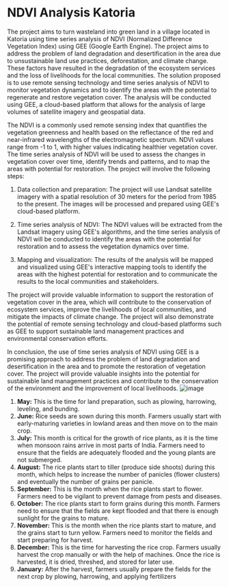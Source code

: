 # NDVI Analysis Katoria
The project aims to turn wasteland into green land in a village located in Katoria using time series analysis of NDVI (Normalized Difference Vegetation Index) using GEE (Google Earth Engine). The project aims to address the problem of land degradation and desertification in the area due to unsustainable land use practices, deforestation, and climate change. These factors have resulted in the degradation of the ecosystem services and the loss of livelihoods for the local communities.
The solution proposed is to use remote sensing technology and time series analysis of NDVI to monitor vegetation dynamics and to identify the areas with the potential to regenerate and restore vegetation cover. The analysis will be conducted using GEE, a cloud-based platform that allows for the analysis of large volumes of satellite imagery and geospatial data.

The NDVI is a commonly used remote sensing index that quantifies the vegetation greenness and health based on the reflectance of the red and near-infrared wavelengths of the electromagnetic spectrum. NDVI values range from -1 to 1, with higher values indicating healthier vegetation cover. The time series analysis of NDVI will be used to assess the changes in vegetation cover over time, identify trends and patterns, and to map the areas with potential for restoration.
The project will involve the following steps:
1. Data collection and preparation: The project will use Landsat satellite imagery with a spatial resolution of 30 meters for the period from 1985 to the present. The images will be processed and prepared using GEE's cloud-based platform.

2. Time series analysis of NDVI: The NDVI values will be extracted from the Landsat imagery using GEE's algorithms, and the time series analysis of NDVI will be conducted to identify the areas with the potential for restoration and to assess the vegetation dynamics over time.

3. Mapping and visualization: The results of the analysis will be mapped and visualized using GEE's interactive mapping tools to identify the areas with the highest potential for restoration and to communicate the results to the local communities and stakeholders.

The project will provide valuable information to support the restoration of vegetation cover in the area, which will contribute to the conservation of ecosystem services, improve the livelihoods of local communities, and mitigate the impacts of climate change. The project will also demonstrate the potential of remote sensing technology and cloud-based platforms such as GEE to support sustainable land management practices and environmental conservation efforts.

In conclusion, the use of time series analysis of NDVI using GEE is a promising approach to address the problem of land degradation and desertification in the area and to promote the restoration of vegetation cover. The project will provide valuable insights into the potential for sustainable land management practices and contribute to the conservation of the environment and the improvement of local livelihoods.
![image](https://user-images.githubusercontent.com/89564501/232314976-28185666-4213-4707-9d77-199163d5cd89.png)

1.   **May:** This is the time for land preparation, such as plowing, harrowing, leveling, and bunding.
2.   **June:** Rice seeds are sown during this month. Farmers usually start with early-maturing varieties in lowland areas and then move on to the main crop.
3.   **July:** This month is critical for the growth of rice plants, as it is the time when monsoon rains arrive in most parts of India. Farmers need to ensure that the fields are adequately flooded and the young plants are not submerged.
4.   **August:** The rice plants start to tiller (produce side shoots) during this month, which helps to increase the number of panicles (flower clusters) and eventually the number of grains per panicle.
5.   **September:** This is the month when the rice plants start to flower. Farmers need to be vigilant to prevent damage from pests and diseases.
6.   **October:** The rice plants start to form grains during this month. Farmers need to ensure that the fields are kept flooded and that there is enough sunlight for the grains to mature.
7.   **November:** This is the month when the rice plants start to mature, and the grains start to turn yellow. Farmers need to monitor the fields and start preparing for harvest.
8.   **December:** This is the time for harvesting the rice crop. Farmers usually harvest the crop manually or with the help of machines. Once the rice is harvested, it is dried, threshed, and stored for later use.
9.   **January:** After the harvest, farmers usually prepare the fields for the next crop by plowing, harrowing, and applying fertilizers

